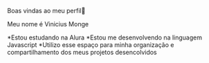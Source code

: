 Boas vindas ao meu perfil🐶

Meu nome é Vinicius Monge

*Estou estudando na Alura
*Estou me desenvolvendo na linguagem Javascript 
*Utilizo esse espaço para minha organização e compartilhamento dos meus projetos desencolvidos 
